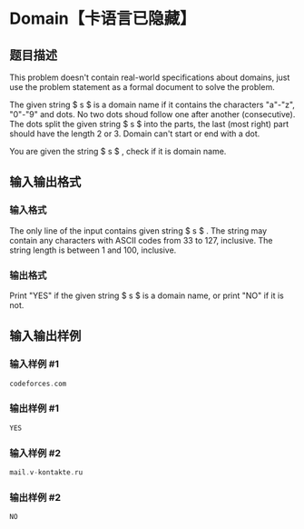 # Domain【卡语言已隐藏】

## 题目描述

This problem doesn't contain real-world specifications about domains, just use the problem statement as a formal document to solve the problem.

The given string $ s $ is a domain name if it contains the characters "a"-"z", "0"-"9" and dots. No two dots shoud follow one after another (consecutive). The dots split the given string $ s $ into the parts, the last (most right) part should have the length 2 or 3. Domain can't start or end with a dot.

You are given the string $ s $ , check if it is domain name.

## 输入输出格式

### 输入格式

The only line of the input contains given string $ s $ . The string may contain any characters with ASCII codes from 33 to 127, inclusive. The string length is between 1 and 100, inclusive.

### 输出格式

Print "YES" if the given string $ s $ is a domain name, or print "NO" if it is not.

## 输入输出样例

### 输入样例 #1

```cpp
codeforces.com

```
### 输出样例 #1

```cpp
YES

```
### 输入样例 #2

```cpp
mail.v-kontakte.ru

```
### 输出样例 #2

```cpp
NO

```
